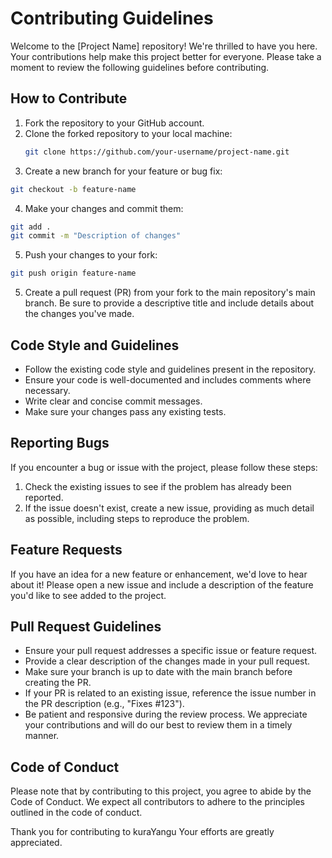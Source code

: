# Contributing Guidelines

Welcome to the [Project Name] repository! We're thrilled to have you here. Your contributions help make this project better for everyone. Please take a moment to review the following guidelines before contributing.

## How to Contribute

1. Fork the repository to your GitHub account.
2. Clone the forked repository to your local machine:
   ```bash
   git clone https://github.com/your-username/project-name.git
3. Create a new branch for your feature or bug fix:
```bash
git checkout -b feature-name
```
4. Make your changes and commit them:
 ```bash
git add .
git commit -m "Description of changes"
```
5. Push your changes to your fork:
 ```bash
git push origin feature-name
```
5. Create a pull request (PR) from your fork to the main repository's main branch. Be sure to provide a descriptive title and include details about the changes you've made.

## Code Style and Guidelines

- Follow the existing code style and guidelines present in the repository.
- Ensure your code is well-documented and includes comments where necessary.
- Write clear and concise commit messages.
- Make sure your changes pass any existing tests.

## Reporting Bugs

If you encounter a bug or issue with the project, please follow these steps:

1. Check the existing issues to see if the problem has already been reported.
2. If the issue doesn't exist, create a new issue, providing as much detail as possible, including steps to reproduce the problem.

## Feature Requests

If you have an idea for a new feature or enhancement, we'd love to hear about it! Please open a new issue and include a description of the feature you'd like to see added to the project.

## Pull Request Guidelines

- Ensure your pull request addresses a specific issue or feature request.
- Provide a clear description of the changes made in your pull request.
- Make sure your branch is up to date with the main branch before creating the PR.
- If your PR is related to an existing issue, reference the issue number in the PR description (e.g., "Fixes #123").
- Be patient and responsive during the review process. We appreciate your contributions and will do our best to review them in a timely manner.

## Code of Conduct

Please note that by contributing to this project, you agree to abide by the Code of Conduct. We expect all contributors to adhere to the principles outlined in the code of conduct.

Thank you for contributing to kuraYangu Your efforts are greatly appreciated.
